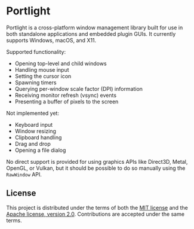 # Portlight

Portlight is a cross-platform window management library built for use in both standalone applications and embedded plugin GUIs. It currently supports Windows, macOS, and X11.

Supported functionality:

- Opening top-level and child windows
- Handling mouse input
- Setting the cursor icon
- Spawning timers
- Querying per-window scale factor (DPI) information
- Receiving monitor refresh (vsync) events
- Presenting a buffer of pixels to the screen

Not implemented yet:

- Keyboard input
- Window resizing
- Clipboard handling
- Drag and drop
- Opening a file dialog

No direct support is provided for using graphics APIs like Direct3D, Metal, OpenGL, or Vulkan, but it should be possible to do so manually using the `RawWindow` API.

## License

This project is distributed under the terms of both the [MIT license](LICENSE-MIT) and the [Apache license, version 2.0](LICENSE-APACHE). Contributions are accepted under the same terms.
